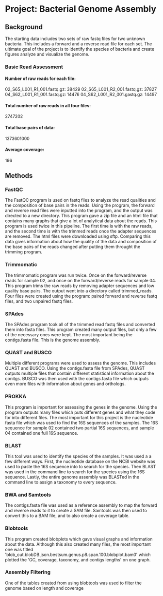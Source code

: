 # Project: Bacterial Genome Assembly

## Background
The starting data includes two sets of raw fastq files for two unknown bacteria. This includes a forward and a reverse read file for each set. The ultimate goal of the project is to identify the species of bacteria and create figures analyze and visualize the genome.

### Basic Read Assessment

#### Number of raw reads for each file:
02_S65_L001_R1_001.fastq.gz: 38429
02_S65_L001_R2_001.fastq.gz: 37827
04_S62_L001_R1_001.fastq.gz: 14476
04_S62_L001_R2_001.gastq.gz: 14497

#### Total number of raw reads in all four files:
2747202

#### Total base pairs of data:
1373601000

#### Average coverage:
196

## Methods

### FastQC
The FastQC program is used on fastq files to analyze the read qualities and the composition of base pairs in the reads. Using the program, the forward and reverse read files were inputted into the program, and the output was directed to a new directory. This program gave a zip file and an html file that contains many graphs that give a lot of analytical data about the reads.
This program is used twice in this pipeline. The first time is with the raw reads, and the second time is with the trimmed reads once the adapter sequences are removed. The html files were downloaded using sftp. Comparing this data gives information about how the quality of the data and composition of the base pairs of the reads changed after putting them throught the trimming program.

### Trimmomatic
The trimmomatic program was run twice. Once on the forward/reverse reads for sample 02, and once on the forward/reverse reads for sample 04. This program trims the raw reads by removing adapter sequences and low quality base pairs. The output went into a directory called trimmed_reads. Four files were created using the program: paired forward and reverse fastq files, and two unpaired fastq files.

### SPAdes
The SPAdes program took all of the trimmed read fastq files and converted them into fasta files. This program created many output files, but only a few of the necessary ones were kept. The most important being the contigs.fasta file. This is the genome assembly.

### QUAST and BUSCO
Multiple different programs were used to assess the genome. This includes QUAST and BUSCO. Using the contigs.fasta file from SPAdes, QUAST outputs multiple files that contain different statistical information about the conitgs. BUSCO was then used with the contigs.fasta file which outputs even more files with information about genes and orthologs.

### PROKKA
This program is important for assessing the genes in the genome. Using the program outputs many files which puts different genes and what they code for into different files. The most important for this project is the nucleotide fasta file which was used to find the 16S sequences of the samples. The 16S sequence for sample 02 contained two partial 16S sequences, and sample 04 contained one full 16S sequence.

### BLAST
This tool was used to identify the species of the samples. It was used a a few different ways. First, the nucleotide database on the NCBI website was used to paste the 16S sequence into to search for the species. Then BLAST was used in the command line to search for the species using the 16S sequence. Lastly, the entire genome assembly was BLASTed in the command line to assign a taxonomy to every sequence.

### BWA and Samtools
The contigs.fasta file was used as a reference assembly to map the forward and reverse reads to it to create a SAM file. Samtools was then used to convert this to a BAM file, and to also create a coverage table.

### Blobtools
This program created blobplots which gave visual graphs and information about the data. Although this also created many files, the most important one was titled 'blob_out.blobDB.json.bestsum.genus.p8.span.100.blobplot.bam0' which plotted the 'GC, coverage, taxonomy, and contigs lengths' on one graph.

### Assembly Filtering
One of the tables created from using blobtools was used to filter the genome based on length and coverage
